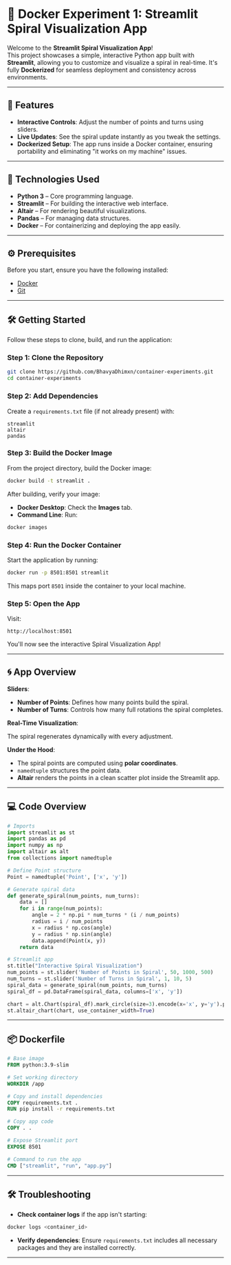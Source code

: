 # 🚀 Docker Experiment 1: Streamlit Spiral Visualization App

Welcome to the **Streamlit Spiral Visualization App**!  
This project showcases a simple, interactive Python app built with **Streamlit**, allowing you to customize and visualize a spiral in real-time. It's fully **Dockerized** for seamless deployment and consistency across environments.

---

## 🌟 Features

- **Interactive Controls**: Adjust the number of points and turns using sliders.
- **Live Updates**: See the spiral update instantly as you tweak the settings.
- **Dockerized Setup**: The app runs inside a Docker container, ensuring portability and eliminating "it works on my machine" issues.

---

## 🚀 Technologies Used

- **Python 3** – Core programming language.
- **Streamlit** – For building the interactive web interface.
- **Altair** – For rendering beautiful visualizations.
- **Pandas** – For managing data structures.
- **Docker** – For containerizing and deploying the app easily.

---

## ⚙️ Prerequisites

Before you start, ensure you have the following installed:

- [Docker](https://docs.docker.com/get-docker/)
- [Git](https://git-scm.com/book/en/v2/Getting-Started-Installing-Git)

---

## 🛠 Getting Started

Follow these steps to clone, build, and run the application:

### Step 1: Clone the Repository

```bash
git clone https://github.com/BhavyaDhimxn/container-experiments.git
cd container-experiments
```

### Step 2: Add Dependencies

Create a `requirements.txt` file (if not already present) with:

```
streamlit
altair
pandas
```

### Step 3: Build the Docker Image

From the project directory, build the Docker image:

```bash
docker build -t streamlit .
```

After building, verify your image:

- **Docker Desktop**: Check the **Images** tab.
- **Command Line**: Run:

```bash
docker images
```

### Step 4: Run the Docker Container

Start the application by running:

```bash
docker run -p 8501:8501 streamlit
```

This maps port `8501` inside the container to your local machine.

### Step 5: Open the App

Visit:

```
http://localhost:8501
```

You'll now see the interactive Spiral Visualization App!

---

## 🌀 App Overview

**Sliders**:

- **Number of Points**: Defines how many points build the spiral.
- **Number of Turns**: Controls how many full rotations the spiral completes.

**Real-Time Visualization**:

The spiral regenerates dynamically with every adjustment.

**Under the Hood**:

- The spiral points are computed using **polar coordinates**.
- `namedtuple` structures the point data.
- **Altair** renders the points in a clean scatter plot inside the Streamlit app.

---

## 💻 Code Overview

```python
# Imports
import streamlit as st
import pandas as pd
import numpy as np
import altair as alt
from collections import namedtuple

# Define Point structure
Point = namedtuple('Point', ['x', 'y'])

# Generate spiral data
def generate_spiral(num_points, num_turns):
    data = []
    for i in range(num_points):
        angle = 2 * np.pi * num_turns * (i / num_points)
        radius = i / num_points
        x = radius * np.cos(angle)
        y = radius * np.sin(angle)
        data.append(Point(x, y))
    return data

# Streamlit app
st.title("Interactive Spiral Visualization")
num_points = st.slider('Number of Points in Spiral', 50, 1000, 500)
num_turns = st.slider('Number of Turns in Spiral', 1, 10, 5)
spiral_data = generate_spiral(num_points, num_turns)
spiral_df = pd.DataFrame(spiral_data, columns=['x', 'y'])

chart = alt.Chart(spiral_df).mark_circle(size=3).encode(x='x', y='y').properties(width=600, height=600)
st.altair_chart(chart, use_container_width=True)
```

---

## 📦 Dockerfile

```dockerfile
# Base image
FROM python:3.9-slim

# Set working directory
WORKDIR /app

# Copy and install dependencies
COPY requirements.txt .
RUN pip install -r requirements.txt

# Copy app code
COPY . .

# Expose Streamlit port
EXPOSE 8501

# Command to run the app
CMD ["streamlit", "run", "app.py"]
```

---

## 🛠 Troubleshooting

- **Check container logs** if the app isn't starting:

```bash
docker logs <container_id>
```

- **Verify dependencies**: Ensure `requirements.txt` includes all necessary packages and they are installed correctly.

---

